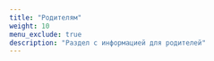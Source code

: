 ```yaml
---
title: "Родителям"
weight: 10
menu_exclude: true
description: "Раздел с информацией для родителей"
---
```

